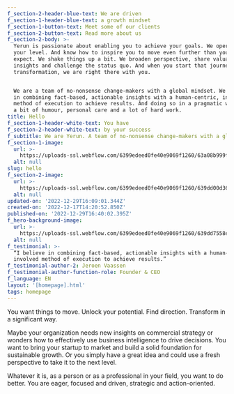 ```yaml
---
f_section-2-header-blue-text: We are driven
f_section-1-header-blue-text: a growth mindset
f_section-1-button-text: Meet some of our clients
f_section-2-button-text: Read more about us
f_section-2-body: >-
  Yerun is passionate about enabling you to achieve your goals. We operate on
  your level. And know how to inspire you to move even further than you would
  expect. We shake things up a bit. We broaden perspective, share valuable
  insights and challenge the status quo. And when you start that journey of
  transformation, we are right there with you.


  We are a team of no-nonsense change-makers with a global mindset. We believe
  in combining fact-based, actionable insights with a human-centric, involved
  method of execution to achieve results. And doing so in a pragmatic way, with
  a bit of humour, personal care and a lot of hard work.
title: Hello
f_section-1-header-white-text: You have
f_section-2-header-white-text: by your success
f_subtitle: We are Yerun. A team of no-nonsense change-makers with a global mindset.
f_section-1-image:
  url: >-
    https://uploads-ssl.webflow.com/6399edeed0fe40e9069f1260/63a08b999f904fd1f6857930_image1.jpg
  alt: null
slug: hello
f_section-2-image:
  url: >-
    https://uploads-ssl.webflow.com/6399edeed0fe40e9069f1260/639dd00d36cbb32abb8eaa95_image2.jpg
  alt: null
updated-on: '2022-12-29T16:09:01.344Z'
created-on: '2022-12-17T14:20:52.850Z'
published-on: '2022-12-29T16:40:02.395Z'
f_hero-background-image:
  url: >-
    https://uploads-ssl.webflow.com/6399edeed0fe40e9069f1260/639dd7558e7435a167791676_home.jpg
  alt: null
f_testimonial: >-
  “I believe in combining fact-based, actionable insights with a human-centric,
  involved method of execution to achieve results.”
f_testimonial-author-2: Jeroen Vaassen
f_testimonial-author-function-role: Founder & CEO
f_language: EN
layout: '[homepage].html'
tags: homepage
---
```


You want things to move. Unlock your potential. Find direction. Transform in a significant way.

Maybe your organization needs new insights on commercial strategy or wonders how to effectively use business intelligence to drive decisions. You want to bring your startup to market and build a solid foundation for sustainable growth. Or you simply have a great idea and could use a fresh perspective to take it to the next level.

Whatever it is, as a person or as a professional in your field, you want to do better. You are eager, focused and driven, strategic and action-oriented.

